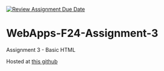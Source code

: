 [![Review Assignment Due Date](https://classroom.github.com/assets/deadline-readme-button-24ddc0f5d75046c5622901739e7c5dd533143b0c8e959d652212380cedb1ea36.svg)](https://classroom.github.com/a/qJp_9AXf)
# WebApps-F24-Assignment-3
Assignment 3 - Basic HTML

Hosted at [this github](https://github.com/44-563-Web-Apps-S24/44563-webapps-s24-assignment3-cmcclintock01/settings/pages)
